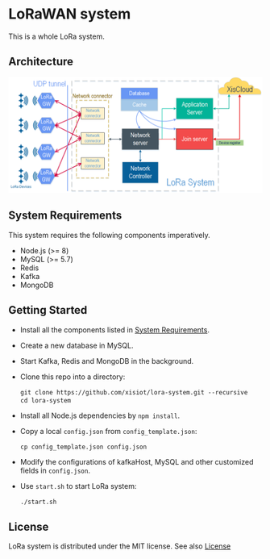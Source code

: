 # LoRaWAN system

This is a whole LoRa system.

## Architecture 

![Architecture](https://github.com/xisiot/resources/blob/master/lora-system/images/Architecture.jpg "Architecture")

## System Requirements

This system requires the following components imperatively.

- Node.js (>= 8)
- MySQL (>= 5.7)
- Redis
- Kafka
- MongoDB

## Getting Started

- Install all the components listed in [System Requirements](https://github.com/xisiot/lora-system/tree/master#system-requirements).

- Create a new database in MySQL.

- Start Kafka, Redis and MongoDB in the background.

- Clone this repo into a directory:

  ```
  git clone https://github.com/xisiot/lora-system.git --recursive
  cd lora-system
  ```

- Install all Node.js dependencies by `npm install`.

- Copy a local ``config.json`` from ``config_template.json``:

  ```
  cp config_template.json config.json
  ```

- Modify the configurations of kafkaHost, MySQL and other customized fields in ``config.json``.

- Use ``start.sh`` to start LoRa system:

  ```sh
  ./start.sh
  ```


## License

LoRa system is distributed under the MIT license. See also [License](https://github.com/xisiot/lora-system/blob/master/LICENSE)
